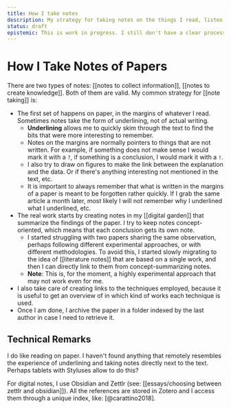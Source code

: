 ```yaml
---
title: How I take notes
description: My strategy for taking notes on the things I read, listen, or watch
status: draft
epistemic: This is work in progress. I still don't have a clear process on how to take good notes on papers that can be used in the long term. 
---
```

# How I Take Notes of Papers

There are two types of notes: [[notes to collect information]], [[notes to create knowledge]]. Both of them are valid. My common strategy for [[note taking]] is:

- The first set of happens on paper, in the margins of whatever I read. Sometimes notes take the form of underlining, not of actual writing.
    - **Underlining** allows me to quickly skim through the text to find the bits that were more interesting to remember.
    - Notes on the margins are normally pointers to things that are not written. For example, if something does not make sense I would mark it with a ``?``, if something is a conclusion, I would mark it with a ``!``. 
    - I also try to draw on figures to make the link between the explanation and the data. Or if there's anything interesting not mentioned in the text, etc.
    - It is important to always remember that what is written in the margins of a paper is meant to be forgotten rather quickly. If I grab the same article a month later, most likely I will not remember why I underlined what I underlined, etc.
- The real work starts by creating notes in my [[digital garden]] that summarize the findings of the paper. I try to keep notes concept-oriented, which means that each conclusion gets its own note.
    - I started struggling with two papers sharing the same observation, perhaps following different experimental approaches, or with different methodologies. To avoid this, I started slowly migrating to the idea of [[literature notes]] that are based on a single work, and then I can directly link to them from concept-summarizing notes. 
    - **Note**: This is, for the moment, a highly experimental approach that may not work even for me. 
- I also take care of creating links to the techniques employed, because it is useful to get an overview of in which kind of works each technique is used. 
- Once I am done, I archive the paper in a folder indexed by the last author in case I need to retrieve it.

## Technical Remarks
I do like reading on paper. I haven't found anything that remotely resembles the experience of underlining and taking notes directly next to the text. Perhaps tablets with Styluses allow to do this? 

For digital notes, I use Obsidian and Zettlr (see: [[essays/choosing between zettlr and obsidian]]). All the references are stored in Zotero and I access them through a unique index, like: [@carattino2018].